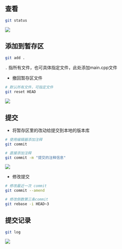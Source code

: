 <!--
 * @Description: 
 * @Version: 1.0
 * @Author: DaLao
 * @Email: dalao_li@163.com
 * @Date: 2021-03-17 18:02:13
 * @LastEditors: DaLao
 * @LastEditTime: 2022-01-12 08:13:04
-->

## 查看

```sh
git status
```

![](https://cdn.hurra.ltd/img/20220112080241.png)


## 添加到暂存区

```sh
git add .
```

`.` 指所有文件，也可具体指定文件，此处添加main.cpp文件

- 撤回暂存区文件

```sh
# 默认所有文件，可指定文件
git reset HEAD 
```

![](https://cdn.hurra.ltd/img/20220112080614.png)

## 提交

- 将暂存区里的改动给提交到本地的版本库

```sh
# 使用编辑器添加注释
git commit

# 直接添加注释
git commit -m "提交的注释信息"
```

![](https://cdn.hurra.ltd/img/20220112081127.png)

- 修改提交

```sh
# 修改最近一次 commit
git commit --amend

# 修改倒数第三条commit
git rebase -i HEAD~3
```

## 提交记录

```sh
git log
```

![](https://cdn.hurra.ltd/img/20220112081301.png)